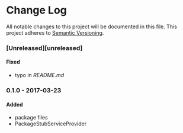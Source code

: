 # Change Log
All notable changes to this project will be documented in this file.
This project adheres to [Semantic Versioning](http://semver.org/).

### [Unreleased][unreleased]

#### Fixed
- typo in _README.md_

### 0.1.0 - 2017-03-23
#### Added
- package files
- PackageStubServiceProvider

